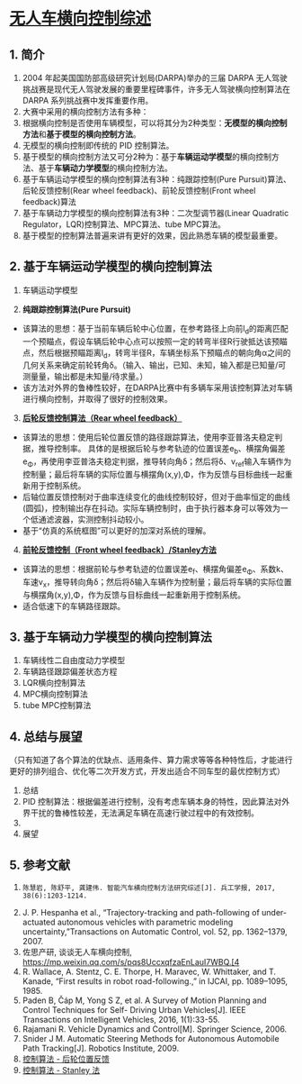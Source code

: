 # [无人车横向控制综述](https://zhuanlan.zhihu.com/p/46377932)
## 1. 简介
1. 2004 年起美国国防部高级研究计划局(DARPA)举办的三届 DARPA 无人驾驶挑战赛是现代无人驾驶发展的重要里程碑事件，许多无人驾驶横向控制算法在 DARPA 系列挑战赛中发挥重要作用。
2. 大赛中采用的横向控制方法有多种：
  1. 根据横向控制是否使用车辆模型，可以将其分为2种类型：**无模型的横向控制方法**和**基于模型的横向控制方法**。
  2. 无模型的横向控制即传统的 PID 控制算法。
  3. 基于模型的横向控制方法又可分2种为：基于**车辆运动学模型**的横向控制方法、基于**车辆动力学模型**的横向控制方法。
  4. 基于车辆运动学模型的横向控制算法有3种：纯跟踪控制(Pure Pursuit)算法、后轮反馈控制(Rear wheel feedback)、前轮反馈控制(Front wheel feedback)算法
  5. 基于车辆动力学模型的横向控制算法有3种：二次型调节器(Linear Quadratic Regulator，LQR)控制算法、MPC算法、tube MPC算法。
3. 基于模型的控制算法普遍来讲有更好的效果，因此熟悉车辆的模型最重要。
## 2. 基于车辆运动学模型的横向控制算法
1. 车辆运动学模型

2. **纯跟踪控制算法(Pure Pursuit)**
  * 该算法的思想：基于当前车辆后轮中心位置，在参考路径上向前l<sub>d</sub>的距离匹配一个预瞄点，假设车辆后轮中心点可以按照一定的转弯半径R行驶抵达该预瞄点，然后根据预瞄距离l<sub>d</sub>，转弯半径R，车辆坐标系下预瞄点的朝向角α之间的几何关系来确定前轮转角δ。（输入、输出，已知、未知，输入都是已知量/可测量量，输出都是未知量/待求量。）
  * 该方法对外界的鲁棒性较好，在DARPA比赛中有多辆车采用该控制算法对车辆进行横向控制，并取得了很好的控制效果。
3. **[后轮反馈控制算法（Rear wheel feedback）](https://zgh551.github.io/2020/02/26/%E6%8E%A7%E5%88%B6%E7%AE%97%E6%B3%95-%E5%90%8E%E8%BD%AE%E4%BD%8D%E7%BD%AE%E5%8F%8D%E9%A6%88/)**
  * 该算法的思想：使用后轮位置反馈的路径跟踪算法，使用李亚普洛夫稳定判据，推导控制率。
  具体的是根据后轮与参考轨迹的位置误差e<sub>b</sub>、横摆角偏差e<sub>Φ</sub>，再使用李亚普洛夫稳定判据，推导转向角δ；然后将δ、v<sub>ref</sub>输入车辆作为控制量；最后将车辆的实际位置与横摆角(x,y),Φ，作为反馈与目标曲线一起重新用于控制系统。
  * 后轴位置反馈控制对于曲率连续变化的曲线控制较好，但对于曲率恒定的曲线 (圆弧)，控制输出存在抖动。实际车辆控制时，由于执行器本身可以等效为一个低通滤波器，实测控制抖动较小。
  * 基于“仿真的系统框图”可以更好的加深对系统的理解。
4. **[前轮反馈控制（Front wheel feedback）/Stanley方法](https://zgh551.github.io/2020/02/23/%E6%8E%A7%E5%88%B6%E7%AE%97%E6%B3%95-Stanley%E6%B3%95/)**
  * 该算法的思想：根据前轮与参考轨迹的位置误差e<sub>f</sub>、横摆角偏差e<sub>Φ</sub>、系数k、车速v<sub>x</sub>，推导转向角δ；然后将δ输入车辆作为控制量；最后将车辆的实际位置与横摆角(x,y),Φ，作为反馈与目标曲线一起重新用于控制系统。
  * 适合低速下的车辆路径跟踪。
## 3. 基于车辆动力学模型的横向控制算法
1. 车辆线性二自由度动力学模型
2. 车辆路径跟踪偏差状态方程
3. LQR横向控制算法
4. MPC横向控制算法
5. tube MPC控制算法

## 4. 总结与展望
（只有知道了各个算法的优缺点、适用条件、算力需求等等各种特性后，才能进行更好的排列组合、优化等二次开发方式，开发出适合不同车型的最优控制方式）
1. 总结
  1. PID 控制算法：根据偏差进行控制，没有考虑车辆本身的特性，因此算法对外界干扰的鲁棒性较差，无法满足车辆在高速行驶过程中的有效控制。
  2. 
2. 展望

## 5. 参考文献
1.     陈慧岩, 陈舒平, 龚建伟. 智能汽车横向控制方法研究综述[J]. 兵工学报, 2017, 38(6):1203-1214.
2. J. P. Hespanha et al., “Trajectory-tracking and path-following of under-actuated autonomous vehicles with parametric modeling uncertainty,”Transactions on Automatic Control, vol. 52, pp. 1362–1379, 2007. 
3. 佐思产研, 谈谈无人车横向控制, https://mp.weixin.qq.com/s/pqs8UccxqfzaEnLauI7WBQ.[4
4. R. Wallace, A. Stentz, C. E. Thorpe, H. Maravec, W. Whittaker, and T. Kanade, “First results in robot road-following.,” in IJCAI, pp. 1089–1095, 1985. 
5. Paden B, Čáp M, Yong S Z, et al. A Survey of Motion Planning and Control Techniques for Self- Driving Urban Vehicles[J]. IEEE Transactions on Intelligent Vehicles, 2016, 1(1):33-55. 
6. Rajamani R. Vehicle Dynamics and Control[M]. Springer Science, 2006. 
7. Snider J M. Automatic Steering Methods for Autonomous Automobile Path Tracking[J]. Robotics Institute, 2009.
8. [控制算法 - 后轮位置反馈](https://zgh551.github.io/2020/02/26/%E6%8E%A7%E5%88%B6%E7%AE%97%E6%B3%95-%E5%90%8E%E8%BD%AE%E4%BD%8D%E7%BD%AE%E5%8F%8D%E9%A6%88/)
9. [控制算法 - Stanley 法](https://zgh551.github.io/2020/02/23/%E6%8E%A7%E5%88%B6%E7%AE%97%E6%B3%95-Stanley%E6%B3%95/)






